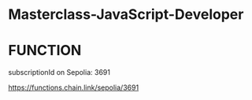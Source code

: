 # Masterclass-JavaScript-Developer


# FUNCTION
subscriptionId on Sepolia: 3691

https://functions.chain.link/sepolia/3691
